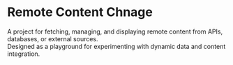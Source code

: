 # Remote Content  Chnage

A project for fetching, managing, and displaying remote content from APIs, databases, or external sources.  
Designed as a playground for experimenting with dynamic data and content integration.

